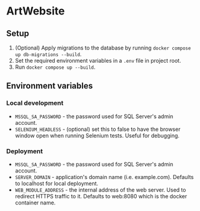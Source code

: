 # ArtWebsite
## Setup
1. (Optional) Apply migrations to the database by running `docker compose up db-migrations --build`.
2. Set the required environment variables in a `.env` file in project root.
3. Run `docker compose up --build`.
## Environment variables
### Local development
* `MSSQL_SA_PASSWORD` - the password used for SQL Server's admin account.
* `SELENIUM_HEADLESS` - (optional) set this to false to have the browser window open when running Selenium tests. Useful for debugging.
### Deployment
* `MSSQL_SA_PASSWORD` - the password used for SQL Server's admin account.
* `SERVER_DOMAIN` - application's domain name (i.e. example.com). Defaults to localhost for local deployment.
* `WEB_MODULE_ADDRESS` - the internal address of the web server. Used to redirect HTTPS traffic to it. Defaults to web:8080 which is the docker container name.